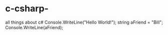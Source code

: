 # c-csharp-
all things about c#
Console.WriteLine("Hello World!");
string aFriend = "Bill";
Console.WriteLine(aFriend);
